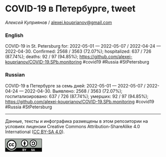 COVID-19 в Петербурге, tweet
============================

*Алексей Куприянов* /
<a href="mailto:alexei.kouprianov@gmail.com" class="email">alexei.kouprianov@gmail.com</a>

### English

COVID-19 in St. Petersburg for: 2022-05-01 — 2022-05-07 / 2022-04-24 —
2022-04-30. Сonfirmed: 2568 / 3563 (72.07%); hospitalized: 637 / 726
(87.74%); deaths: 92 / 97 (94.85%);
<a href="https://github.com/alexei-kouprianov/COVID-19.SPb.monitoring" class="uri">https://github.com/alexei-kouprianov/COVID-19.SPb.monitoring</a>
\#covid19 \#Russia \#StPetersburg

### Russian

COVID-19 в Петербурге за семь дней: 2022-05-01 — 2022-05-07 / 2022-04-24
— 2022-04-30. Выявлено: 2568 / 3563 (72.07%); госпитализировано: 637 /
726 (87.74%); умерших: 92 / 97 (94.85%);
<a href="https://github.com/alexei-kouprianov/COVID-19.SPb.monitoring" class="uri">https://github.com/alexei-kouprianov/COVID-19.SPb.monitoring</a>
\#covid19 \#Russia \#StPetersburg

------------------------------------------------------------------------

Данные, тексты и инфографика размещены в этом репозитории на условиях
лицензии Creative Commons Attribution-ShareAlike 4.0 International ([CC
BY-SA 4.0](https://creativecommons.org/licenses/by-sa/4.0/)).

![](../misc/CC-BY-SA-icon.png "CC-BY-SA")
